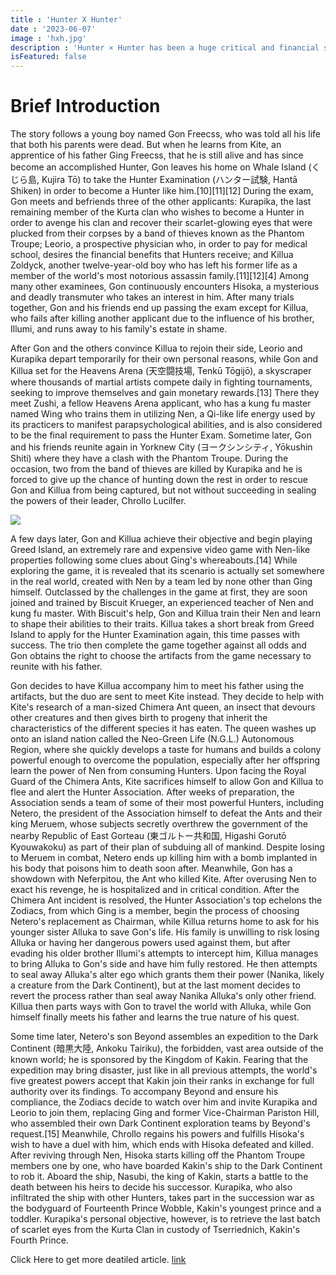 ```yaml
---
title : 'Hunter X Hunter'
date : '2023-06-07'
image : 'hxh.jpg'
description : 'Hunter × Hunter has been a huge critical and financial success and has become one of the best-selling manga series of all time, having over 84 million copies in circulation by July 2022.'
isFeatured: false
---
```


# Brief Introduction


The story follows a young boy named Gon Freecss, who was told all his life that both his parents were dead. But when he learns from Kite, an apprentice of his father Ging Freecss, that he is still alive and has since become an accomplished Hunter, Gon leaves his home on Whale Island (くじら島, Kujira Tō) to take the Hunter Examination (ハンター試験, Hantā Shiken) in order to become a Hunter like him.[10][11][12] During the exam, Gon meets and befriends three of the other applicants: Kurapika, the last remaining member of the Kurta clan who wishes to become a Hunter in order to avenge his clan and recover their scarlet-glowing eyes that were plucked from their corpses by a band of thieves known as the Phantom Troupe; Leorio, a prospective physician who, in order to pay for medical school, desires the financial benefits that Hunters receive; and Killua Zoldyck, another twelve-year-old boy who has left his former life as a member of the world's most notorious assassin family.[11][12][4] Among many other examinees, Gon continuously encounters Hisoka, a mysterious and deadly transmuter who takes an interest in him. After many trials together, Gon and his friends end up passing the exam except for Killua, who fails after killing another applicant due to the influence of his brother, Illumi, and runs away to his family's estate in shame.

After Gon and the others convince Killua to rejoin their side, Leorio and Kurapika depart temporarily for their own personal reasons, while Gon and Killua set for the Heavens Arena (天空闘技場, Tenkū Tōgijō), a skyscraper where thousands of martial artists compete daily in fighting tournaments, seeking to improve themselves and gain monetary rewards.[13] There they meet Zushi, a fellow Heavens Arena applicant, who has a kung fu master named Wing who trains them in utilizing Nen, a Qi-like life energy used by its practicers to manifest parapsychological abilities, and is also considered to be the final requirement to pass the Hunter Exam. Sometime later, Gon and his friends reunite again in Yorknew City (ヨークシンシティ, Yōkushin Shiti) where they have a clash with the Phantom Troupe. During the occasion, two from the band of thieves are killed by Kurapika and he is forced to give up the chance of hunting down the rest in order to rescue Gon and Killua from being captured, but not without succeeding in sealing the powers of their leader, Chrollo Lucilfer.

![](/images/posts/getting-sixth/Hxh2.jpeg)

A few days later, Gon and Killua achieve their objective and begin playing Greed Island, an extremely rare and expensive video game with Nen-like properties following some clues about Ging's whereabouts.[14] While exploring the game, it is revealed that its scenario is actually set somewhere in the real world, created with Nen by a team led by none other than Ging himself. Outclassed by the challenges in the game at first, they are soon joined and trained by Biscuit Krueger, an experienced teacher of Nen and kung fu master. With Biscuit's help, Gon and Killua train their Nen and learn to shape their abilities to their traits. Killua takes a short break from Greed Island to apply for the Hunter Examination again, this time passes with success. The trio then complete the game together against all odds and Gon obtains the right to choose the artifacts from the game necessary to reunite with his father.

Gon decides to have Killua accompany him to meet his father using the artifacts, but the duo are sent to meet Kite instead. They decide to help with Kite's research of a man-sized Chimera Ant queen, an insect that devours other creatures and then gives birth to progeny that inherit the characteristics of the different species it has eaten. The queen washes up onto an island nation called the Neo-Green Life (N.G.L.) Autonomous Region, where she quickly develops a taste for humans and builds a colony powerful enough to overcome the population, especially after her offspring learn the power of Nen from consuming Hunters. Upon facing the Royal Guard of the Chimera Ants, Kite sacrifices himself to allow Gon and Killua to flee and alert the Hunter Association. After weeks of preparation, the Association sends a team of some of their most powerful Hunters, including Netero, the president of the Association himself to defeat the Ants and their king Meruem, whose subjects secretly overthrew the government of the nearby Republic of East Gorteau (東ゴルトー共和国, Higashi Gorutō Kyouwakoku) as part of their plan of subduing all of mankind. Despite losing to Meruem in combat, Netero ends up killing him with a bomb implanted in his body that poisons him to death soon after. Meanwhile, Gon has a showdown with Neferpitou, the Ant who killed Kite. After overusing Nen to exact his revenge, he is hospitalized and in critical condition. After the Chimera Ant incident is resolved, the Hunter Association's top echelons the Zodiacs, from which Ging is a member, begin the process of choosing Netero's replacement as Chairman, while Killua returns home to ask for his younger sister Alluka to save Gon's life. His family is unwilling to risk losing Alluka or having her dangerous powers used against them, but after evading his older brother Illumi's attempts to intercept him, Killua manages to bring Alluka to Gon's side and have him fully restored. He then attempts to seal away Alluka's alter ego which grants them their power (Nanika, likely a creature from the Dark Continent), but at the last moment decides to revert the process rather than seal away Nanika Alluka's only other friend. Killua then parts ways with Gon to travel the world with Alluka, while Gon himself finally meets his father and learns the true nature of his quest.

Some time later, Netero's son Beyond assembles an expedition to the Dark Continent (暗黒大陸, Ankoku Tairiku), the forbidden, vast area outside of the known world; he is sponsored by the Kingdom of Kakin. Fearing that the expedition may bring disaster, just like in all previous attempts, the world's five greatest powers accept that Kakin join their ranks in exchange for full authority over its findings. To accompany Beyond and ensure his compliance, the Zodiacs decide to watch over him and invite Kurapika and Leorio to join them, replacing Ging and former Vice-Chairman Pariston Hill, who assembled their own Dark Continent exploration teams by Beyond's request.[15] Meanwhile, Chrollo regains his powers and fulfills Hisoka's wish to have a duel with him, which ends with Hisoka defeated and killed. After reviving through Nen, Hisoka starts killing off the Phantom Troupe members one by one, who have boarded Kakin's ship to the Dark Continent to rob it. Aboard the ship, Nasubi, the king of Kakin, starts a battle to the death between his heirs to decide his successor. Kurapika, who also infiltrated the ship with other Hunters, takes part in the succession war as the bodyguard of Fourteenth Prince Wobble, Kakin's youngest prince and a toddler. Kurapika's personal objective, however, is to retrieve the last batch of scarlet eyes from the Kurta Clan in custody of Tserriednich, Kakin's Fourth Prince.

Click Here to get more deatiled article. [link](https://en.wikipedia.org/wiki/Hunter_%C3%97_Hunter)